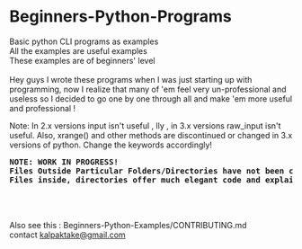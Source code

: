 # Beginners-Python-Programs
Basic python CLI programs as examples<br>
All the examples are useful examples<br>
These examples are of beginners' level<br>
<br>
Hey guys I wrote these programs when I was just starting up with programming, now I realize that many of 'em feel very un-professional and useless so I decided to go one by one through all and make 'em more useful and professional !
<br>

Note: In 2.x versions input isn't useful , lly , in 3.x versions raw_input isn't useful. Also, xrange() and other methods are discontinued or changed in 3.x versions of python. Change the keywords accordingly! 

<pre>
<strong>NOTE: WORK IN PROGRESS!
Files Outside Particular Folders/Directories have not been checked yet!
Files inside, directories offer much elegant code and explaination
</strong>
</pre>
<br><br>
Also see this : Beginners-Python-Examples/CONTRIBUTING.md<br>
contact kalpaktake@gmail.com
